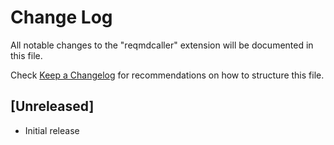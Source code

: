 # Change Log

All notable changes to the "reqmdcaller" extension will be documented in this file.

Check [Keep a Changelog](http://keepachangelog.com/) for recommendations on how to structure this file.

## [Unreleased]

- Initial release